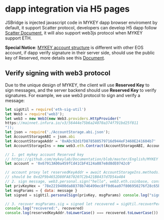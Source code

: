 # dapp integration via H5 pages

JSBridge is injected javascript code in MYKEY dapp browser enviroment by default, it support Scatter protocol, developers can develop H5 dapp follow [Scatter Document](https://get-scatter.com/docs/api-reference), it will also support web3js protocol when MYKEY support ETH.

**Special Notice**: [MYKEY account structure](../dive-into-mykey/mykey-on-eos.md#mykey-account-structure) is different with other EOS account, if dapp verify signature in their server side, should use the public key of Reserved, more details see this [Document](../dive-into-mykey/mykey-on-eos.md#integrate-eos-dapps-with-mykey).

## Verify signing with web3 protocol

Due to the unique design of MYKEY, the client will use **Reserved Key** to sign messages, and the server backend should use **Reserved Key** to verify signatures. For example, we use web3 protocol to sign and verify a message:

```javascript
let sigUtil = require('eth-sig-util') 
let Web3 = require('web3'); 
let web3 = new Web3(new Web3.providers.HttpProvider("
https://mainnet.infura.io/v3/56444e75b6a24070a374f791bd25f811
")); 
let json = require('./AccountStorage.abi.json'); 
let AccountStorageABI = json.abi 
let AccountStorageAddr = '0xADc92d1fD878580579716d944eF3460E241604b7' 
let AccountStorageIns = new web3.eth.Contract(AccountStorageABI, AccountStorageAddr); 

// 1. get mykey account Reserved key 
// https://github.com/mykeylab/Documentation/blob/master/English/MYKEY on EOSIO.md
let account = '0x67913A00a459fCd41CbF4124a887e8d8dE0742c0' 

// account proxy let reservedKeyAddr = await AccountStorageIns.methods.getKeyData(account, 3).call(); console.log(account, "reserved key:", reservedKeyAddr) 
// should be 0xd2F9b4652D80FA870207C2b421B8437d7D54a484
// 2. sign message, web3.personal.sign("hello", web3.eth.coinbase, console.log); let message = 'hello' 
let privKeyHex = '78e2219400da88378b746499ec8ff0d6aa97f806950276f28c65b9d569f32f84' // prvkey of '0xd2F9b4652D80FA870207C2b421B8437d7D54a484' let privKey = Buffer.from(privKeyHex, 'hex') 
let msgParams = { data: message }
let signed = sigUtil.personalSign(privKey, msgParams) console.log("signature:", signed)

// 3. recover msgParams.sig = signed let recovered = sigUtil.recoverPersonalSignature(msgParams) 
console.log("recovered:", recovered) 
console.log(reservedKeyAddr.toLowerCase() === recovered.toLowerCase())
```

